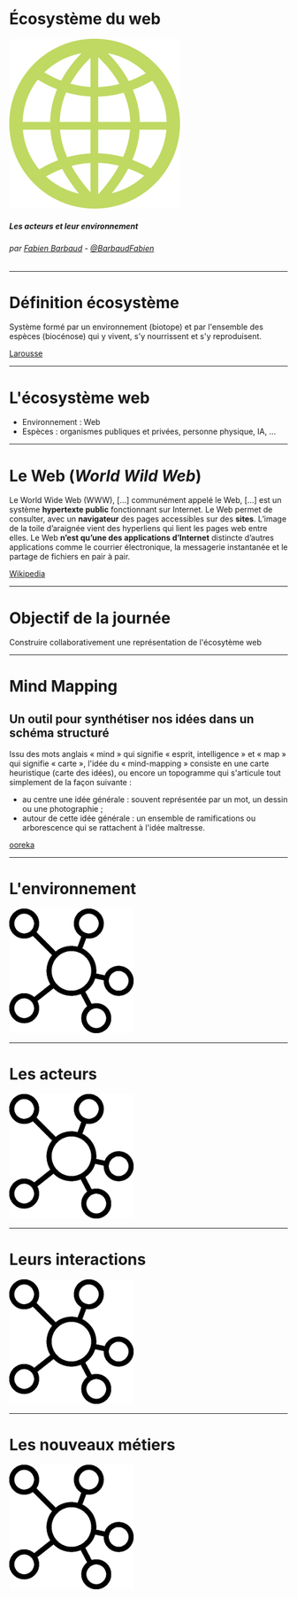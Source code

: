 <!-- page_number: true -->
<!-- footer: Écosystème du web -->

Écosystème du web
===

![](images/globe-lg.png)

##### Les acteurs et leur environnement

###### par [Fabien Barbaud](fabien.barbaud@timeonegroup.com) - [@BarbaudFabien](https://twitter.com/BarbaudFabien)

---

# Définition écosystème

Système formé par un environnement (biotope) et par l'ensemble des espèces (biocénose) qui y vivent, s'y nourrissent et s'y reproduisent.

[Larousse](http://www.larousse.fr/encyclopedie/divers/%C3%A9cosyst%C3%A8me/45649)

---

# L'écosystème web

* Environnement : Web
* Espèces : organismes publiques et privées, personne physique, IA, ...

---

# Le Web (*World Wild Web*)

Le World Wide Web (WWW), [...] communément appelé le Web, [...] est un système **hypertexte public** fonctionnant sur Internet. Le Web permet de consulter, avec un **navigateur** des pages accessibles sur des **sites**. L’image de la toile d’araignée vient des hyperliens qui lient les pages web entre elles.
Le Web **n’est qu’une des applications d’Internet** distincte d’autres applications comme le courrier électronique, la messagerie instantanée et le partage de fichiers en pair à pair.

[Wikipedia](https://fr.wikipedia.org/wiki/World_Wide_Web)

---

# Objectif de la journée

Construire collaborativement une représentation de l'écosytème web

---

# Mind Mapping

## Un outil pour synthétiser nos idées dans un schéma structuré

Issu des mots anglais « mind » qui signifie « esprit, intelligence » et « map » qui signifie « carte », l'idée du « mind-mapping » consiste en une carte heuristique (carte des idées), ou encore un topogramme qui s'articule tout simplement de la façon suivante :
* au centre une idée générale : souvent représentée par un mot, un dessin ou une photographie ;
* autour de cette idée générale : un ensemble de ramifications ou arborescence qui se rattachent à l'idée maîtresse.

[ooreka](https://coaching.ooreka.fr/comprendre/mind-mapping)

---

# L'environnement

![](images/mind-mapping.png)

---

# Les acteurs

![](images/mind-mapping.png)

---

# Leurs interactions

![](images/mind-mapping.png)

---

# Les nouveaux métiers

![](images/mind-mapping.png)
